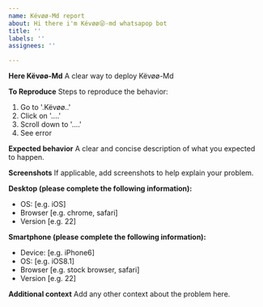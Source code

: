 ```yaml
---
name: Kévøø-Md report
about: Hi there i'm Kévøø😜-md whatsapop bot
title: ''
labels: ''
assignees: ''

---
```


**Here Këvøø-Md**
A clear way to deploy Këvøø-Md

**To Reproduce**
Steps to reproduce the behavior:
1. Go to '.Këvøø..'
2. Click on '....'
3. Scroll down to '....'
4. See error

**Expected behavior**
A clear and concise description of what you expected to happen.

**Screenshots**
If applicable, add screenshots to help explain your problem.

**Desktop (please complete the following information):**
 - OS: [e.g. iOS]
 - Browser [e.g. chrome, safari]
 - Version [e.g. 22]

**Smartphone (please complete the following information):**
 - Device: [e.g. iPhone6]
 - OS: [e.g. iOS8.1]
 - Browser [e.g. stock browser, safari]
 - Version [e.g. 22]

**Additional context**
Add any other context about the problem here.
